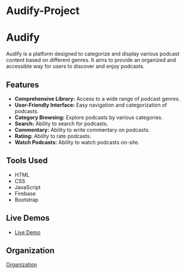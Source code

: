 # Audify-Project

# Audify

Audify is a platform designed to categorize and display various podcast content based on different genres. It aims to provide an organized and accessible way for users to discover and enjoy podcasts.

## Features

- **Comprehensive Library:** Access to a wide range of podcast genres.
- **User-Friendly Interface:** Easy navigation and categorization of podcasts.
- **Category Browsing:** Explore podcasts by various categories.
- **Search:** Ability to search for podcasts.
- **Commentary:** Ability to write commentary on podcasts.
- **Rating:** Ability to rate podcasts.
- **Watch Podcasts:** Ability to watch podcasts on-site.



## Tools Used

- HTML
- CSS
- JavaScript
- Firebase
- Bootstrap

## Live Demos

- [Live Demo](https://muhammad-shurrab.github.io/Audify-Project/)

## Organization 

 [Organization](https://github.com/AbedAlmajed/Audify-Project)
